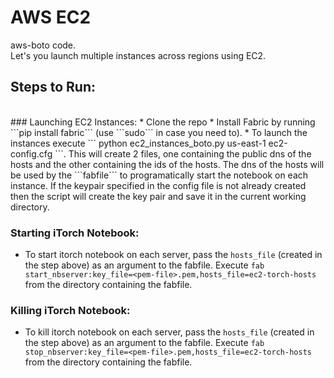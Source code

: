 # AWS EC2
aws-boto code.
<br>
Let's you launch multiple instances across regions using EC2.
<br>
## Steps to Run:
<br>
### Launching EC2 Instances:
* Clone the repo
* Install Fabric by running ```pip install fabric``` (use ```sudo``` in case you need to).
* To launch the instances execute ``` python ec2_instances_boto.py us-east-1 ec2-config.cfg ```. This will create 2 files, one containing the public dns of the hosts and the other containing the ids of the hosts. The dns of the hosts will be used by the ```fabfile``` to programatically start the notebook on each instance. If the keypair specified in the config file is not already created then the script will create the key pair and save it in the current working directory.
<br>

### Starting iTorch Notebook:
* To start itorch notebook on each server, pass the ```hosts_file``` (created in the step above) as an argument to the fabfile. Execute ```fab start_nbserver:key_file=<pem-file>.pem,hosts_file=ec2-torch-hosts``` from the directory containing the fabfile.

### Killing iTorch Notebook:
* To kill itorch notebook on each server, pass the ```hosts_file``` (created in the step above) as an argument to the fabfile. Execute ```fab stop_nbserver:key_file=<pem-file>.pem,hosts_file=ec2-torch-hosts``` from the directory containing the fabfile.

